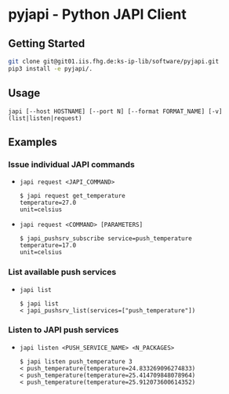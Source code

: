 # pyjapi - Python JAPI Client

## Getting Started

```sh
git clone git@git01.iis.fhg.de:ks-ip-lib/software/pyjapi.git
pip3 install -e pyjapi/.
```

## Usage

`japi [--host HOSTNAME] [--port N] [--format FORMAT_NAME] [-v] (list|listen|request)`

## Examples

### Issue individual JAPI commands

- `japi request <JAPI_COMMAND>`

    ```console
    $ japi request get_temperature
    temperature=27.0
    unit=celsius
    ```

- `japi request <COMMAND> [PARAMETERS]`

    ```console
    $ japi_pushsrv_subscribe service=push_temperature
    temperature=17.0
    unit=celsius
    ```

### List available push services

- `japi list`

    ```console
    $ japi list
    < japi_pushsrv_list(services=["push_temperature"])
    ```

### Listen to JAPI push services

- `japi listen <PUSH_SERVICE_NAME> <N_PACKAGES>`

    ```console
    $ japi listen push_temperature 3
    < push_temperature(temperature=24.833269096274833)
    < push_temperature(temperature=25.414709848078964)
    < push_temperature(temperature=25.912073600614352)
    ```
